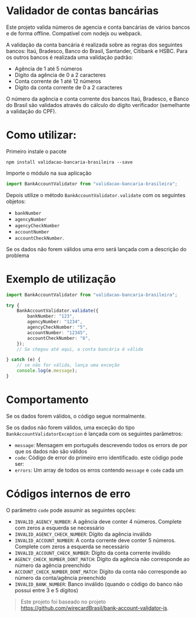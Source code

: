 
# Validador de contas bancárias

Este projeto valida números de agencia e conta bancárias de vários bancos e de forma offline. Compatível com nodejs ou webpack.

A validação da conta bancária é realizada sobre as regras dos seguintes bancos: Itaú, Bradesco, Banco do Brasil, Santander, Citibank e HSBC. Para os outros bancos é realizada uma validação padrão:

- Agência de 1 até 5 números
- Dígito da agência de 0 a 2 caracteres
- Conta corrente de 1 até 12 números
- Dígito da conta corrente de 0 a 2 caracteres

O número da agência e conta corrente dos bancos Itaú, Bradesco, e Banco do Brasil são validados através do cálculo do dígito verificador (semelhante a validação do CPF).

# Como utilizar:

Primeiro instale o pacote

`npm install validacao-bancaria-brasileira --save`

Importe o módulo na sua aplicação

```ts
import BankAccountValidator from "validacao-bancaria-brasileira";
```

Depois utilize o método `BankAccountValidator.validate` com os seguintes objetos: 
- `bankNumber`
- `agencyNumber`
- `agencyCheckNumber`
- `accountNumber`
- `accountCheckNumber`.

Se os dados não forem válidos uma erro será lançada com a descrição do problema

# Exemplo de utilização

```ts
import BankAccountValidator from "validacao-bancaria-brasileira";

try {
    BankAccountValidator.validate({
        bankNumber: "123",
        agencyNumber: "1234",
        agencyCheckNumber: "5",
        accountNumber: "12345",
        accountCheckNumber: "6",
    });
    // Se chegou até aqui, a conta bancária é válida

} catch (e) {
    // se não for válida, lança uma exceção
    console.log(e.message);
}
```

# Comportamento

Se os dados forem válidos, o código segue normalmente.

Se os dados não forem válidos, uma exceção do tipo `BankAccountValidatorException` é lançada com os seguintes parâmetros:

- `message`: Mensagem em português descrevendo todos os errors de por que os dados não são válidos
- `code`: Código de error do primeiro erro identificado. este código pode ser:
- `errors`: Um array de todos os erros contendo `message` e `code` cada um

# Códigos internos de erro

O parâmetro `code` pode assumir as seguintes opções:
- `INVALID_AGENCY_NUMBER`: A agência deve conter 4 números. Complete com zeros a esquerda se necessário
- `INVALID_AGENCY_CHECK_NUMBER`: Dígito da agência inválido
- `INVALID_ACCOUNT_NUMBER`: A conta corrente deve conter 5 números. Complete com zeros a esquerda se necessário
- `INVALID_ACCOUNT_CHECK_NUMBER`: Dígito da conta corrente inválido
- `AGENCY_CHECK_NUMBER_DONT_MATCH`: Dígito da agência não corresponde ao número da agência preenchido
- `ACCOUNT_CHECK_NUMBER_DONT_MATCH`: Dígito da conta não corresponde ao número da conta/agência preenchido
- `INVALID_BANK_NUMBER`: Banco inválido (quando o código do banco não possui entre 3 e 5 dígitos)


> Este projeto foi baseado no projeto https://github.com/wirecardBrasil/bank-account-validator-js.

